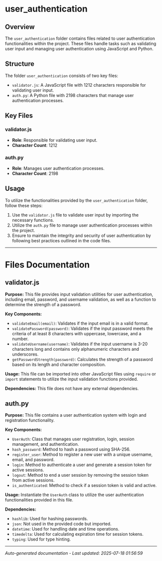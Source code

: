 # user_authentication

## Overview
The `user_authentication` folder contains files related to user authentication functionalities within the project. These files handle tasks such as validating user input and managing user authentication using JavaScript and Python.

## Structure
The folder `user_authentication` consists of two key files:
- `validator.js`: A JavaScript file with 1212 characters responsible for validating user input.
- `auth.py`: A Python file with 2198 characters that manage user authentication processes.

## Key Files
### validator.js
- **Role**: Responsible for validating user input.
- **Character Count**: 1212

### auth.py
- **Role**: Manages user authentication processes.
- **Character Count**: 2198

## Usage
To utilize the functionalities provided by the `user_authentication` folder, follow these steps:
1. Use the `validator.js` file to validate user input by importing the necessary functions.
2. Utilize the `auth.py` file to manage user authentication processes within the project.
3. Ensure to maintain the integrity and security of user authentication by following best practices outlined in the code files.

---

# Files Documentation

## validator.js

**Purpose:** This file provides input validation utilities for user authentication, including email, password, and username validation, as well as a function to determine the strength of a password.

**Key Components:**
- `validateEmail(email)`: Validates if the input email is in a valid format.
- `validatePassword(password)`: Validates if the input password meets the criteria of at least 8 characters with uppercase, lowercase, and a number.
- `validateUsername(username)`: Validates if the input username is 3-20 characters long and contains only alphanumeric characters and underscores.
- `getPasswordStrength(password)`: Calculates the strength of a password based on its length and character composition.

**Usage:** This file can be imported into other JavaScript files using `require` or `import` statements to utilize the input validation functions provided.

**Dependencies:** This file does not have any external dependencies.

## auth.py

**Purpose:** This file contains a user authentication system with login and registration functionality.

**Key Components:**
- `UserAuth`: Class that manages user registration, login, session management, and authentication.
- `hash_password`: Method to hash a password using SHA-256.
- `register_user`: Method to register a new user with a unique username, email, and password.
- `login`: Method to authenticate a user and generate a session token for active sessions.
- `logout`: Method to end a user session by removing the session token from active sessions.
- `is_authenticated`: Method to check if a session token is valid and active.

**Usage:** Instantiate the `UserAuth` class to utilize the user authentication functionalities provided in this file.

**Dependencies:**
- `hashlib`: Used for hashing passwords.
- `json`: Not used in the provided code but imported.
- `datetime`: Used for handling date and time operations.
- `timedelta`: Used for calculating expiration time for session tokens.
- `typing`: Used for type hinting.

---
*Auto-generated documentation - Last updated: 2025-07-18 01:56:59*
